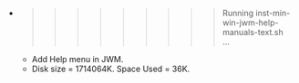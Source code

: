 * >>>>>>>>> Running inst-min-win-jwm-help-manuals-text.sh ...
  * Add Help menu in JWM.
  * Disk size = 1714064K. Space Used = 36K.

